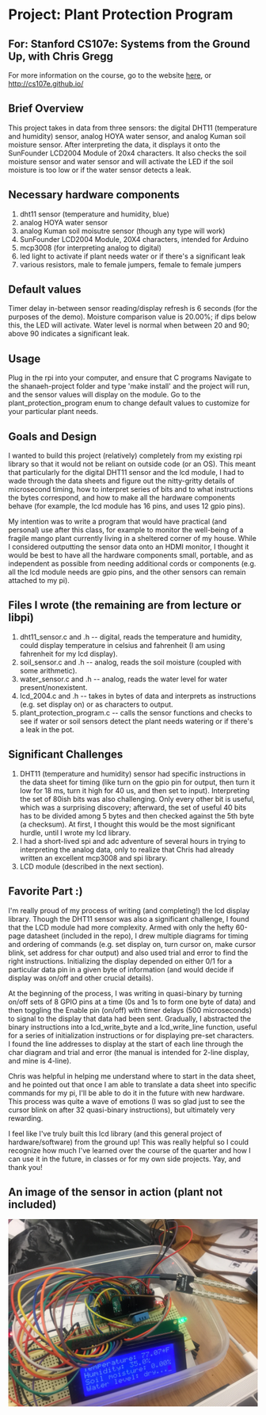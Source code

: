 # Project: Plant Protection Program

## For: Stanford CS107e: Systems from the Ground Up, with Chris Gregg
For more information on the course, go to the website [here](http://cs107e.github.io/), or http://cs107e.github.io/

## Brief Overview

This project takes in data from three sensors: the digital DHT11 (temperature and humidity) sensor, analog HOYA water sensor, and analog Kuman soil moisture sensor. After interpreting the data, it displays it onto the SunFounder LCD2004 Module of 20x4 characters.
It also checks the soil moisture sensor and water sensor and will activate the LED if the soil moisture is too low or if the water sensor detects a leak.


## Necessary hardware components

1. dht11 sensor (temperature and humidity, blue)
2. analog HOYA water sensor
3. analog Kuman soil moisutre sensor (though any type will work)
4. SunFounder LCD2004 Module, 20X4 characters, intended for Arduino
5. mcp3008 (for interpreting analog to digital)
6. led light to activate if plant needs water or if there's a significant leak
7. various resistors, male to female jumpers, female to female jumpers


## Default values

Timer delay in-between sensor reading/display refresh is 6 seconds (for the purposes of the demo).
Moisture comparison value is 20.00%; if dips below this, the LED will activate.
Water level is normal when between 20 and 90; above 90 indicates a significant leak.


## Usage
Plug in the rpi into your computer, and ensure that C programs 
Navigate to the shanaeh-project folder and type 'make install' and the project will run, and the sensor values will display on the module. 
Go to the plant_protection_program enum to change default values to customize for your particular plant needs.


## Goals and Design

I wanted to build this project (relatively) completely from my existing rpi library so that it would not be reliant on outside code (or an OS). This meant that particularly for the digital DHT11 sensor and the lcd module, I had to wade through the data sheets and figure out the nitty-gritty details of microsecond timing, how to interpret series of bits and to what instructions the bytes correspond, and how to make all the hardware components behave (for example, the lcd module has 16 pins, and uses 12 gpio pins). 

My intention was to write a program that would have practical (and personal) use after this class, for example to monitor the well-being of a fragile mango plant currently living in a sheltered corner of my house. 
While I considered outputting the sensor data onto an HDMI monitor, I thought it would be best to have all the hardware components small, portable, and as independent as possible from needing additional cords or components (e.g. all the lcd module needs are gpio pins, and the other sensors can remain attached to my pi).


## Files I wrote (the remaining are from lecture or libpi)

1. dht11_sensor.c and .h -- digital, reads the temperature and humidity, could display temperature in celsius and fahrenheit (I am using fahrenheit for my lcd display).
2. soil_sensor.c and .h -- analog, reads the soil moisture (coupled with some arithmetic).
3. water_sensor.c and .h -- analog, reads the water level for water present/nonexistent.
4. lcd_2004.c and .h -- takes in bytes of data and interprets as instructions (e.g. set display on) or as characters to output.
5. plant_protection_program.c -- calls the sensor functions and checks to see if water or soil sensors detect the plant needs watering or if there's a leak in the pot. 


## Significant Challenges

1. DHT11 (temperature and humidity) sensor had specific instructions in the data sheet for timing (like turn on the gpio pin for output, then turn it low for 18 ms, turn it high for 40 us, and then set to input). Interpreting the set of 80ish bits was also challenging. Only every other bit is useful, which was a surprising discovery; afterward, the set of useful 40 bits has to be divided among 5 bytes and then checked against the 5th byte (a checksum). At first, I thought this would be the most significant hurdle, until I wrote my lcd library.
2. I had a short-lived spi and adc adventure of several hours in trying to interpreting the analog data, only to realize that Chris had already written an excellent mcp3008 and spi library.
3. LCD module (described in the next section).


## Favorite Part :)

I'm really proud of my process of writing (and completing!) the lcd display library. Though the DHT11 sensor was also a significant challenge, I found that the LCD module had more complexity. Armed with only the hefty 60-page datasheet (included in the repo), I drew multiple diagrams for timing and ordering of commands (e.g. set display on, turn cursor on, make cursor blink, set address for char output) and also used trial and error to find the right instructions. Initializing the display depended on either 0/1 for a particular data pin in a given byte of information (and would decide if display was on/off and other crucial details).

At the beginning of the process, I was writing in quasi-binary by turning on/off sets of 8 GPIO pins at a time (0s and 1s to form one byte of data) and then toggling the Enable pin (on/off) with timer delays (500 microseconds) to signal to the display that data had been sent. Gradually, I abstracted the binary instructions into a lcd_write_byte and a lcd_write_line function, useful for a series of initialization instructions or for displaying pre-set characters. I found the line addresses to display at the start of each line through the char diagram and trial and error (the manual is intended for 2-line display, and mine is 4-line).

Chris was helpful in helping me understand where to start in the data sheet, and he pointed out that once I am able to translate a data sheet into specific commands for my pi, I'll be able to do it in the future with new hardware. This process was quite a wave of emotions (I was so glad just to see the cursor blink on after 32 quasi-binary instructions), but ultimately very rewarding. 

I feel like I've truly built this lcd library (and this general project of hardware/software) from the ground up! This was really helpful so I could recognize how much I've learned over the course of the quarter and how I can use it in the future, in classes or for my own side projects. Yay, and thank you!

## An image of the sensor in action (plant not included)
![An image of the sensor in action](https://github.com/Shanaeh/plant-protection-program/blob/master/plant_demo.JPG)

